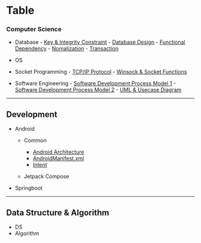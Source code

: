 
# Table

### Computer Science

- Database
		- [Key & Integrity Constraint](computer-science/database/Keys-&-Integrity-Constraint.md)
		- [Database Design](computer-science/database/Database-Design.md)
		- [Functional Dependency](computer-science/database/Functional-Dependency.md)
		- [Nomalization](computer-science/database/Nomalization.md)
		- [Transaction](computer-science/database/Transaction.md)

- OS

- Socket Programming
		- [TCP/IP Protocol](computer-science/socket-programming/TCP-IP-Protocol.md)
		- [Winsock & Socket Functions](computer-science/socket-programming/C-Socket-Basic.md)

- Software Engineering
		- [Software Development Process Model 1](computer-science/software-engineering/Software-Development-Process-Model-1.md)
		- [Software Development Process Model 2](computer-science/software-engineering/Software-Development-Process-Model-2.md)
		- [UML & Usecase Diagram](computer-science/software-engineering/UML.md)
	
---
## Development

- Android
	- Common
		- [Android Architecture](dev/android/common/Android-Architecture.md)
		- [AndroidManifest.xml](dev/android/common/AndroidManifest.md)
		- [Intent](dev/android/common/Intent.md)

	- Jetpack Compose

- Springboot

--- 

## Data Structure & Algorithm
- DS
- Algorithm